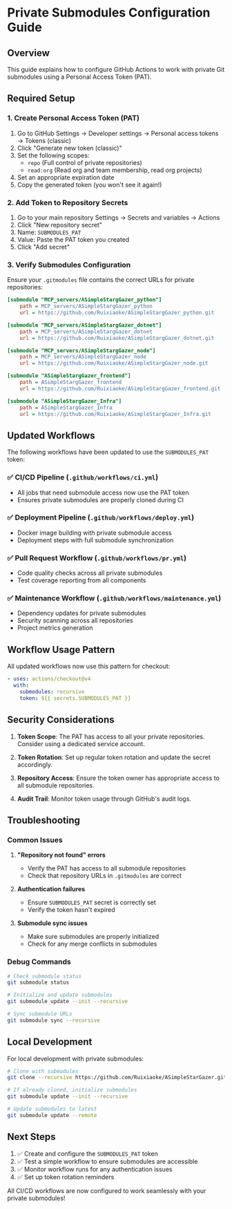 # Private Submodules Configuration Guide

## Overview
This guide explains how to configure GitHub Actions to work with private Git submodules using a Personal Access Token (PAT).

## Required Setup

### 1. Create Personal Access Token (PAT)

1. Go to GitHub Settings → Developer settings → Personal access tokens → Tokens (classic)
2. Click "Generate new token (classic)"
3. Set the following scopes:
   - `repo` (Full control of private repositories)
   - `read:org` (Read org and team membership, read org projects)
4. Set an appropriate expiration date
5. Copy the generated token (you won't see it again!)

### 2. Add Token to Repository Secrets

1. Go to your main repository Settings → Secrets and variables → Actions
2. Click "New repository secret"
3. Name: `SUBMODULES_PAT`
4. Value: Paste the PAT token you created
5. Click "Add secret"

### 3. Verify Submodules Configuration

Ensure your `.gitmodules` file contains the correct URLs for private repositories:

```ini
[submodule "MCP_servers/ASimpleStargGazer_python"]
    path = MCP_servers/ASimpleStargGazer_python
    url = https://github.com/Ruixiaoke/ASimpleStargGazer_python.git

[submodule "MCP_servers/ASimpleStargGazer_dotnet"]
    path = MCP_servers/ASimpleStargGazer_dotnet
    url = https://github.com/Ruixiaoke/ASimpleStargGazer_dotnet.git

[submodule "MCP_servers/ASimpleStargGazer_node"]
    path = MCP_servers/ASimpleStargGazer_node
    url = https://github.com/Ruixiaoke/ASimpleStargGazer_node.git

[submodule "ASimpleStargGazer_frontend"]
    path = ASimpleStargGazer_frontend
    url = https://github.com/Ruixiaoke/ASimpleStargGazer_frontend.git

[submodule "ASimpleStargGazer_Infra"]
    path = ASimpleStargGazer_Infra
    url = https://github.com/Ruixiaoke/ASimpleStargGazer_Infra.git
```

## Updated Workflows

The following workflows have been updated to use the `SUBMODULES_PAT` token:

### ✅ CI/CD Pipeline (`.github/workflows/ci.yml`)
- All jobs that need submodule access now use the PAT token
- Ensures private submodules are properly cloned during CI

### ✅ Deployment Pipeline (`.github/workflows/deploy.yml`)
- Docker image building with private submodule access
- Deployment steps with full submodule synchronization

### ✅ Pull Request Workflow (`.github/workflows/pr.yml`)
- Code quality checks across all private submodules
- Test coverage reporting from all components

### ✅ Maintenance Workflow (`.github/workflows/maintenance.yml`)
- Dependency updates for private submodules
- Security scanning across all repositories
- Project metrics generation

## Workflow Usage Pattern

All updated workflows now use this pattern for checkout:

```yaml
- uses: actions/checkout@v4
  with:
    submodules: recursive
    token: ${{ secrets.SUBMODULES_PAT }}
```

## Security Considerations

1. **Token Scope**: The PAT has access to all your private repositories. Consider using a dedicated service account.

2. **Token Rotation**: Set up regular token rotation and update the secret accordingly.

3. **Repository Access**: Ensure the token owner has appropriate access to all submodule repositories.

4. **Audit Trail**: Monitor token usage through GitHub's audit logs.

## Troubleshooting

### Common Issues

1. **"Repository not found" errors**
   - Verify the PAT has access to all submodule repositories
   - Check that repository URLs in `.gitmodules` are correct

2. **Authentication failures**
   - Ensure `SUBMODULES_PAT` secret is correctly set
   - Verify the token hasn't expired

3. **Submodule sync issues**
   - Make sure submodules are properly initialized
   - Check for any merge conflicts in submodules

### Debug Commands

```bash
# Check submodule status
git submodule status

# Initialize and update submodules
git submodule update --init --recursive

# Sync submodule URLs
git submodule sync --recursive
```

## Local Development

For local development with private submodules:

```bash
# Clone with submodules
git clone --recursive https://github.com/Ruixiaoke/ASimpleStarGazer.git

# If already cloned, initialize submodules
git submodule update --init --recursive

# Update submodules to latest
git submodule update --remote
```

## Next Steps

1. ✅ Create and configure the `SUBMODULES_PAT` token
2. ✅ Test a simple workflow to ensure submodules are accessible
3. ✅ Monitor workflow runs for any authentication issues
4. ✅ Set up token rotation reminders

All CI/CD workflows are now configured to work seamlessly with your private submodules!